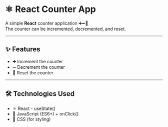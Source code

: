 # ⚛️ React Counter App
A simple **React** counter application ➕➖🔄  
The counter can be incremented, decremented, and reset.

---
## ✨ Features
- ➕ Increment the counter  
- ➖ Decrement the counter  
- 🔄 Reset the counter

---

## 🛠️ Technologies Used
- ⚛️ React - useState()
- 📜 JavaScript (ES6+) + onClick{}
- 🎨 CSS (for styling)
